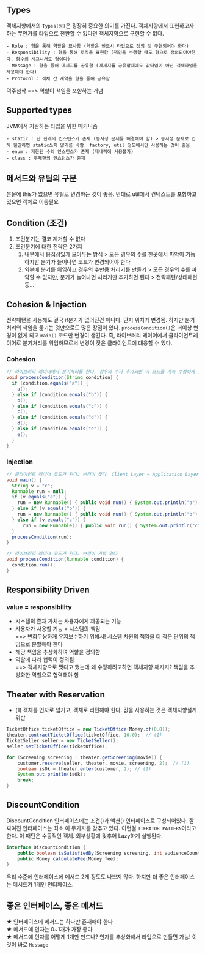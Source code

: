 ## Types
객체지향에서의 `Types(형)`은 굉장히 중요한 의미를 가진다. 객체지향에서 표현하고자 하는 무언가를 타입으로 전환할 수 없다면 객체지향으로 구현할 수 없다.
```text
- Role : 형을 통해 역할을 묘사함 (역할은 반드시 타입으로 정의 및 구현되어야 한다) 
- Responsibility : 형을 통해 로직을 표현함 (책임을 수행할 때도 형으로 정의되어야한다. 함수의 시그니처도 형이다)
- Message : 형을 통해 메세지를 공유함 (메세지를 공유할때에도 값타입이 아닌 객체타입을 사용해야 한다)
- Protocol : 객체 간 계약을 형을 통해 공유함
```
덕주첨삭 ==> 역할이 책임을 포함하는 개념

## Supported types
JVM에서 지원하는 타입을 위한 매커니즘
```text
- static : 단 한개의 인스턴스가 존재 (동시성 문제를 해결해야 함) > 동시성 문제로 인해 웬만하면 static쓰지 않기를 바람. factory, util 정도에서만 사용하는 것이 좋음
- enum : 제한된 수의 인스턴스가 존재 (제네릭에 사용불가)
- class : 무제한의 인스턴스가 존재
```

## 메서드와 유틸의 구분
본문에 this가 없으면 유틸로 변경하는 것이 좋음. 반대로 util에서 컨텍스트를 포함하고 있으면 객체로 이동필요

## Condition (조건)
1. 조건분기는 결코 제거할 수 없다
2. 조건분기에 대한 전략은 2가지
    1. 내부에서 응집성있게 모아두는 방식 > 모든 경우의 수를  한곳에서 파악이 가능하지만 분기가 늘어나면 코드가 변경되어야 한다
    2. 외부에 분기를 위임하고 경우의 수만큼 처리기를 만들기 > 모든 경우의 수를 파악할 수 없지만, 분기가 늘어나면 처리기만 추가하면 된다 > 전략패턴/상태패턴 등...
    
## Cohesion & Injection
전략패턴을 사용해도 결국 if분기가 없어진건 아니다. 단지 위치가 변경됨. 하지만 분기처리의 책임을 옮기는 것만으로도 많은 장점이 있다. `processCondition()`은 더이상 변경이 없게 되고 `main()` 코드만 변경이 생긴다. 즉, 라이브러리 레이어에서 클라이언트레이어로 분기처리를 위임하므로써 변경이 잦은 클라이언트에 대응할 수 있다.

### Cohesion
```java
// 라이브러리 레이어에서 분기처리를 한다. 경우의 수가 추가되면 이 코드를 계속 수정하게 된다.
void processCondition(String condition) {
  if (condition.equals("a")) {
    a();
  } else if (condition.equals("b")) {
    b();
  } else if (condition.equals("c")) {
    c();
  } else if (condition.equals("d")) {
    d();
  } else if (condition.equals("e")) {
    e();
  }
}
```
### Injection
```java
// 클라이언트 레이어 코드가 된다. 변경이 잦다. Client Layer = Application Layer = ...
void main() {
  String v = "c";
  Runnable run = null;
  if (v.equals("a")) {
    run = new Runnable() { public void run() { System.out.println("a") } };
  } else if (v.equals("b")) {
    run = new Runnable() { public void run() { System.out.println("b") } };
  } else if (v.equals("c")) {
      run = new Runnable() { public void run() { System.out.println("c") } };
  }
  processCondition(run);
}

// 라이브러리 레이어 코드가 된다. 변경이 거의 없다
void processCondition(Runnable condition) {
  condition.run();
}
```

## Responsibility Driven
### value = responsibility
- 시스템의 존재 가치는 사용자에게 제공되는 기능
- 사용자가 사용할 기능 = 시스템의 책임  
==> 변화무쌍하게 유지보수하기 위해서! 시스템 차원의 책임을 더 작은 단위의 책임으로 분할해야 한다
- 해당 책임을 추상화하여 역할을 정의함
- 역할에 따라 협력이 정의됨  
==> 객체지향으로 짯다고 했는데 왜 수정하려고하면 객체지향 깨지지? 책임을 추상화한 역할으로 협력해야 함

## Theater with Reservation
- (1) 객체를 인자로 넘기고, 객체로 리턴해야 한다. 값을 사용하는 것은 객체지향설계 위반
```java
TicketOffice ticketOffice = new TicketOffice(Money.of(0.0));
theater.contractTicketOffice(ticketOffice, 10.0);  // (1)
TicketSeller seller = new TicketSeller();
seller.setTicketOffice(ticketOffice);

for (Screening screening : theater.getScreening(movie)) {
    customer.reserve(seller, theater, movie, screening, 2);  // (1)
    boolean isOk = theater.enter(customer, 2); // (1)
    System.out.println(isOk);
    break;
}
```

## DiscountCondition
DiscountCondition 인터페이스에는 조건()과 액션() 인터페이스로 구성되어있다. 잘짜여진 인터페이스는 최소 이 두가지를 갖추고 있다. 이런걸 `ITERATOR PATTERN`이라고 한다. 이 패턴은 수동적인 객체. 외부상황에 맞추어 Lazy하게 실행된다.
```java
interface DiscountCondition {
    public boolean isSatisfiedBy(Screening screening, int audienceCount);
    public Money calculateFee(Money fee);
}
```
우리 수준에 인터페이스에 메서드 2개 정도도 나쁘지 않다. 하지만 더 좋은 인터페이스는 메서드가 1개인 인터페이스.

## 좋은 인터페이스, 좋은 메서드
★ 인터페이스에 메서드는 하나만 존재해야 한다  
★ 메서드에 인자는 0~1개가 가장 좋다  
★ 메서드에 인자를 어떻게 1개만 만드나? 인자를 추상화해서 타입으로 만들면 가능! 이것이 바로 `Message`

